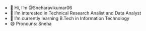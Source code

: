 - 👋 Hi, I’m @Sneharavikumar06 
- 👀 I’m interested in Technical Research Analist and Data Analyst
- 🌱 I’m currently learning B.Tech in Information Technology
- 😄 Pronouns: Sneha

<!---
Sneharavikumar06/Sneharavikumar06 is a ✨ special ✨ repository because its `README.md` (this file) appears on your GitHub profile.
You can click the Preview link to take a look at your changes.
--->
